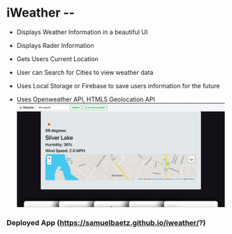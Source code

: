 # iWeather --
- Displays Weather Information in a beautiful UI
- Displays Rader Information
- Gets Users Current Location
- User can Search for Cities to view weather data
- Uses Local Storage or Firebase to save users information for the future

- Uses Openweather API, HTML5 Geolocation API
![demo](demo.gif)

### Deployed App (https://samuelbaetz.github.io/iweather/?)